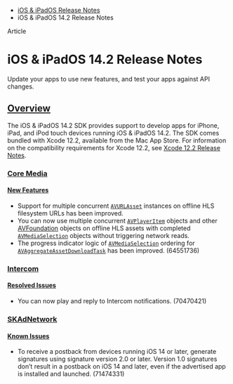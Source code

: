- [iOS & iPadOS Release Notes](https://developer.apple.com/documentation/ios-ipados-release-notes)
- iOS & iPadOS 14.2 Release Notes

Article

# iOS & iPadOS 14.2 Release Notes

Update your apps to use new features, and test your apps against API changes.

## [Overview](https://developer.apple.com/documentation/ios-ipados-release-notes/ios-ipados-14_2-release-notes#Overview)

The iOS & iPadOS 14.2 SDK provides support to develop apps for iPhone, iPad, and iPod touch devices running iOS & iPadOS 14.2. The SDK comes bundled with Xcode 12.2, available from the Mac App Store. For information on the compatibility requirements for Xcode 12.2, see [Xcode 12.2 Release Notes](https://developer.apple.com/documentation/Xcode-Release-Notes/xcode-12_2-release-notes).

### [Core Media](https://developer.apple.com/documentation/ios-ipados-release-notes/ios-ipados-14_2-release-notes#Core-Media)

#### [New Features](https://developer.apple.com/documentation/ios-ipados-release-notes/ios-ipados-14_2-release-notes#New-Features)

- Support for multiple concurrent [`AVURLAsset`](https://developer.apple.com/documentation/AVFoundation/AVURLAsset) instances on offline HLS filesystem URLs has been improved.
- You can now use multiple concurrent [`AVPlayerItem`](https://developer.apple.com/documentation/AVFoundation/AVPlayerItem) objects and other [AVFoundation](https://developer.apple.com/documentation/AVFoundation) objects on offline HLS assets with completed [`AVMediaSelection`](https://developer.apple.com/documentation/AVFoundation/AVMediaSelection) objects without triggering network reads.
- The progress indicator logic of [`AVMediaSelection`](https://developer.apple.com/documentation/AVFoundation/AVMediaSelection) ordering for [`AVAggregateAssetDownloadTask`](https://developer.apple.com/documentation/AVFoundation/AVAggregateAssetDownloadTask) has been improved. (64551736)

### [Intercom](https://developer.apple.com/documentation/ios-ipados-release-notes/ios-ipados-14_2-release-notes#Intercom)

#### [Resolved Issues](https://developer.apple.com/documentation/ios-ipados-release-notes/ios-ipados-14_2-release-notes#Resolved-Issues)

- You can now play and reply to Intercom notifications. (70470421)

### [SKAdNetwork](https://developer.apple.com/documentation/ios-ipados-release-notes/ios-ipados-14_2-release-notes#SKAdNetwork)

#### [Known Issues](https://developer.apple.com/documentation/ios-ipados-release-notes/ios-ipados-14_2-release-notes#Known-Issues)

- To receive a postback from devices running iOS 14 or later, generate signatures using signature version 2.0 or later. Version 1.0 signatures don’t result in a postback on iOS 14 and later, even if the advertised app is installed and launched. (71474331)
